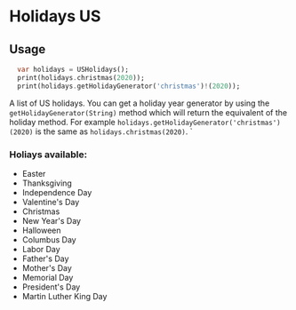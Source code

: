 # Holidays US

## Usage

```dart
  var holidays = USHolidays();
  print(holidays.christmas(2020));
  print(holidays.getHolidayGenerator('christmas')!(2020));
```

A list of US holidays. You can get a holiday year generator by using the
`getHolidayGenerator(String)` method which will return the equivalent of the
holiday method. For example `holidays.getHolidayGenerator('christmas')(2020)` is the same
as `holidays.christmas(2020)`.
`

### Holiays available:

- Easter
- Thanksgiving
- Independence Day
- Valentine's Day
- Christmas
- New Year's Day
- Halloween
- Columbus Day
- Labor Day
- Father's Day
- Mother's Day
- Memorial Day
- President's Day
- Martin Luther King Day
